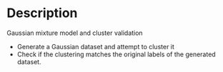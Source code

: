 # Description 

Gaussian mixture model and cluster validation

- Generate a Gaussian dataset and attempt to cluster it 
- Check if the clustering matches the original labels of the generated dataset.
